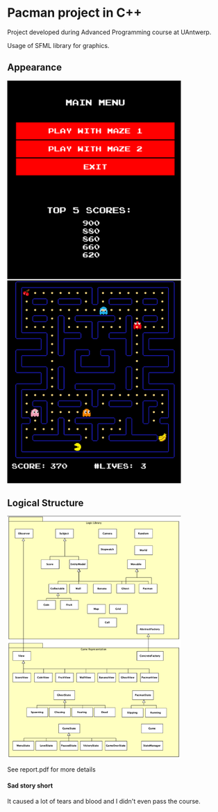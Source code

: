 Pacman project in C++
=======================================

Project developed during Advanced Programming course at UAntwerp.

Usage of SFML library for graphics.

## Appearance

<img src="image-1.png" alt="alt text" width="400"/>

<img src="image-2.png" alt="alt text" width="400"/>

## Logical Structure

<img src="image.png" alt="alt text" width="400"/>

See report.pdf for more details

#### Sad story short
It caused a lot of tears and blood and I didn't even pass the course.
